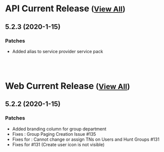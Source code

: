 
# API Current Release <small>([View All](/API.md))</small>
## 5.2.3 (2020-1-15)
### Patches 

- Added alias to service provider service pack

<br><br>
# Web Current Release <small>([View All](/Web.md))</small>
## 5.2.2 (2020-1-15)
### Patches 

- Added branding column for group department
- Fixes : Group Paging Creation Issue #135
- Fixes for : Cannot change or assign TNs on Users and Hunt Groups #131
- Fixes for #131 (Create user icon is not visible)

  